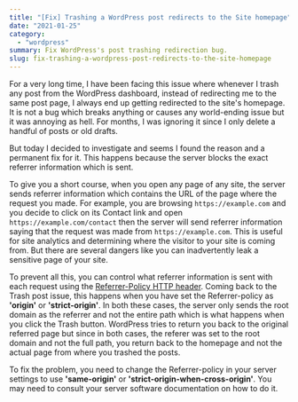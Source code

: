 ```yaml
---
title: "[Fix] Trashing a WordPress post redirects to the Site homepage"
date: "2021-01-25"
category: 
  - "wordpress"
summary: Fix WordPress's post trashing redirection bug.
slug: fix-trashing-a-wordpress-post-redirects-to-the-site-homepage
---
```


For a very long time, I have been facing this issue where whenever I trash any post from the WordPress dashboard, instead of redirecting me to the same post page, I always end up getting redirected to the site's homepage. It is not a bug which breaks anything or causes any world-ending issue but it was annoying as hell. For months, I was ignoring it since I only delete a handful of posts or old drafts.

But today I decided to investigate and seems I found the reason and a permanent fix for it. This happens because the server blocks the exact referrer information which is sent.

To give you a short course, when you open any page of any site, the server sends referrer information which contains the URL of the page where the request you made. For example, you are browsing `https://example.com` and you decide to click on its Contact link and open `https://example.com/contact` then the server will send referrer information saying that the request was made from `https://example.com`. This is useful for site analytics and determining where the visitor to your site is coming from. But there are several dangers like you can inadvertently leak a sensitive page of your site.

To prevent all this, you can control what referrer information is sent with each request using the [Referrer-Policy HTTP header](https://developer.mozilla.org/en-US/docs/Web/HTTP/Headers/Referrer-Policy). Coming back to the Trash post issue, this happens when you have set the Referrer-policy as **'origin'** or **'strict-origin'**. In both these cases, the server only sends the root domain as the referrer and not the entire path which is what happens when you click the Trash button. WordPress tries to return you back to the original referred page but since in both cases, the referer was set to the root domain and not the full path, you return back to the homepage and not the actual page from where you trashed the posts.

To fix the problem, you need to change the Referrer-policy in your server settings to use **'same-origin'** or **'strict-origin-when-cross-origin'**. You may need to consult your server software documentation on how to do it.
